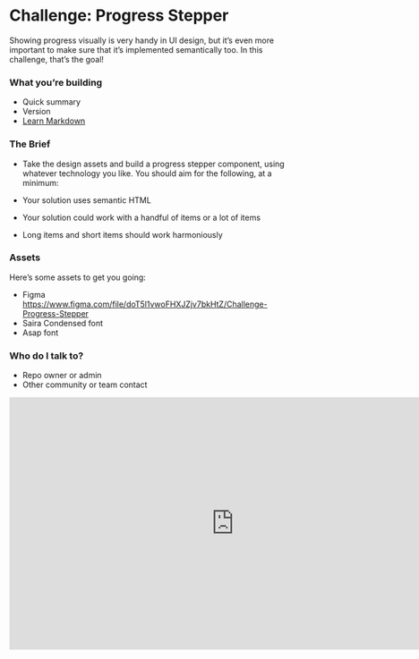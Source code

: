 # Challenge: Progress Stepper #

Showing progress visually is very handy in UI design, but it’s even more important to make sure that it’s implemented semantically too. In this challenge, that’s the goal!

### What you’re building ###

* Quick summary
* Version
* [Learn Markdown](https://bitbucket.org/tutorials/markdowndemo)

### The Brief ###

* Take the design assets and build a progress stepper component, using whatever technology you like. You should aim for the following, at a minimum:

* Your solution uses semantic HTML
* Your solution could work with a handful of items or a lot of items
* Long items and short items should work harmoniously

### Assets ###

Here’s some assets to get you going:

* Figma https://www.figma.com/file/doT5l1vwoFHXJZjv7bkHtZ/Challenge-Progress-Stepper
* Saira Condensed font
* Asap font


### Who do I talk to? ###

* Repo owner or admin
* Other community or team contact

<iframe style="border: 1px solid rgba(0, 0, 0, 0.1);" width="800" height="450" src="https://www.figma.com/embed?embed_host=share&url=https%3A%2F%2Fwww.figma.com%2Ffile%2FdoT5l1vwoFHXJZjv7bkHtZ%2FChallenge-Progress-Stepper" allowfullscreen></iframe>


